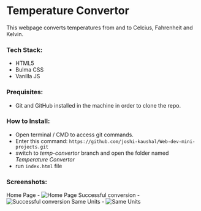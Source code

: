 # Temperature Convertor

This webpage converts temperatures from and to Celcius, Fahrenheit and Kelvin.

### Tech Stack:

- HTML5
- Bulma CSS
- Vanilla JS

### Prequisites:

- Git and GitHub installed in the machine in order to clone the repo.

### How to Install:

- Open terminal / CMD to access git commands.
- Enter this command:
  `https://github.com/joshi-kaushal/Web-dev-mini-projects.git`
- switch to _temp-convertor_ branch and open the folder named _Temperature Convertor_
- run `index.html` file

### Screenshots:

Home Page -
![Home Page](https://github.com/joshi-kaushal/Web-dev-mini-projects/blob/temp-convertor/Temperature%20Convertor/assets/home.png)
Successful conversion -
![Successful conversion](https://github.com/joshi-kaushal/Web-dev-mini-projects/blob/temp-convertor/Temperature%20Convertor/assets/cel-far.png)
Same Units -
![Same Units](https://github.com/joshi-kaushal/Web-dev-mini-projects/blob/temp-convertor/Temperature%20Convertor/assets/same-units.jpg)
